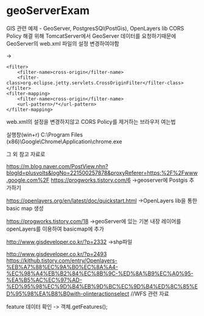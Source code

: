 # geoServerExam
GIS 관련 예제 - GeoServer, PostgresSQl(PostGis), OpenLayers lib
CORS Policy 해결 위해 TomcatServer에서 GeoServer 데이터를 요청하기때문에 GeoServer의 web.xml 파일의 설정 변경하여야함


->
    
    <filter>
        <filter-name>cross-origin</filter-name>
        <filter-class>org.eclipse.jetty.servlets.CrossOriginFilter</filter-class>
    </filter>
    <filter-mapping>
        <filter-name>cross-origin</filter-name>
        <url-pattern>/*</url-pattern>
    </filter-mapping>


web.xml의 설정을 변경하지않고 CORS Policy를 제거하는 브라우저 여는법

실행창(win+r) C:\Program Files (x86)\Google\Chrome\Application\chrome.exe


그 외 참고 자료로

https://m.blog.naver.com/PostView.nhn?blogId=plusvolts&logNo=221500257878&proxyReferer=https:%2F%2Fwww.google.com%2F
https://progworks.tistory.com/6
->geoserver에 Postgis 추가하기


https://openlayers.org/en/latest/doc/quickstart.html
->OpenLayers lib을 통한 basic map 생성

https://progworks.tistory.com/18
->geoServer에 있는 기본 내장 레이어를 openLayers를 이용하여 basicmap에 추가


http://www.gisdeveloper.co.kr/?p=2332
->shp파일


http://www.gisdeveloper.co.kr/?p=2493
https://kithub.tistory.com/entry/Openlayers-%EB%A7%88%EC%9A%B0%EC%8A%A4-%EC%98%A4%EB%B2%84%EC%8B%9C-%ED%8A%B9%EC%A0%95-%EA%B5%AC%EC%97%AD-%ED%95%98%EC%9D%B4%EB%9D%BC%EC%9D%B4%ED%8C%85%ED%95%98%EA%B8%B0with-olinteractionselect
//WFS 관련 자료



feature 데이터 확인 -> 객체.getFeatures();
